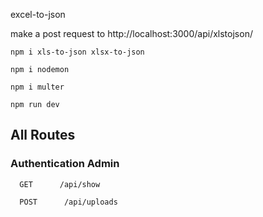 excel-to-json

make a post request to http://localhost:3000/api/xlstojson/

`npm i xls-to-json xlsx-to-json`

```
npm i nodemon
```

```
npm i multer
```

```
npm run dev
```

## All Routes

### Authentication Admin

```
  GET      /api/show
```

```
  POST      /api/uploads
```
